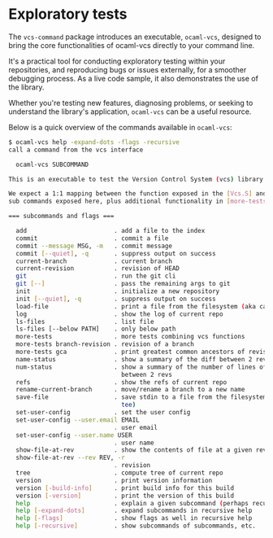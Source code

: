# Exploratory tests

The `vcs-command` package introduces an executable, `ocaml-vcs`, designed to bring the core functionalities of ocaml-vcs directly to your command line.

It's a practical tool for conducting exploratory testing within your repositories, and reproducing bugs or issues externally, for a smoother debugging process. As a live code sample, it also demonstrates the use of the library.

Whether you're testing new features, diagnosing problems, or seeking to understand the library's application, `ocaml-vcs` can be a useful resource.

Below is a quick overview of the commands available in `ocaml-vcs`:

```bash
$ ocaml-vcs help -expand-dots -flags -recursive
call a command from the vcs interface

  ocaml-vcs SUBCOMMAND

This is an executable to test the Version Control System (vcs) library.

We expect a 1:1 mapping between the function exposed in the [Vcs.S] and the
sub commands exposed here, plus additional functionality in [more-tests].

=== subcommands and flags ===

  add                        . add a file to the index
  commit                     . commit a file
  commit --message MSG, -m   . commit message
  commit [--quiet], -q       . suppress output on success
  current-branch             . current branch
  current-revision           . revision of HEAD
  git                        . run the git cli
  git [--]                   . pass the remaining args to git
  init                       . initialize a new repository
  init [--quiet], -q         . suppress output on success
  load-file                  . print a file from the filesystem (aka cat)
  log                        . show the log of current repo
  ls-files                   . list file
  ls-files [--below PATH]    . only below path
  more-tests                 . more tests combining vcs functions
  more-tests branch-revision . revision of a branch
  more-tests gca             . print greatest common ancestors of revisions
  name-status                . show a summary of the diff between 2 revs
  num-status                 . show a summary of the number of lines of diff
                               between 2 revs
  refs                       . show the refs of current repo
  rename-current-branch      . move/rename a branch to a new name
  save-file                  . save stdin to a file from the filesystem (aka
                               tee)
  set-user-config            . set the user config
  set-user-config --user.email EMAIL
                             . user email
  set-user-config --user.name USER
                             . user name
  show-file-at-rev           . show the contents of file at a given revision
  show-file-at-rev --rev REV, -r
                             . revision
  tree                       . compute tree of current repo
  version                    . print version information
  version [-build-info]      . print build info for this build
  version [-version]         . print the version of this build
  help                       . explain a given subcommand (perhaps recursively)
  help [-expand-dots]        . expand subcommands in recursive help
  help [-flags]              . show flags as well in recursive help
  help [-recursive]          . show subcommands of subcommands, etc.

```
